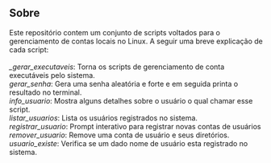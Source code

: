 ## Sobre
Este repositório contem um conjunto de scripts voltados para o gerenciamento de contas locais no Linux. A seguir uma breve explicação de cada script:<br>
<br>*_gerar_executaveis*: Torna os scripts de gerenciamento de conta executáveis pelo sistema.
<br>*gerar_senha*: Gera uma senha aleatória e forte e em seguida printa o resultado no terminal.
<br>*info_usuario*: Mostra alguns detalhes sobre o usuário o qual chamar esse script.
<br>*listar_usuarios*: Lista os usuários registrados no sistema.
<br>*registrar_usuario*: Prompt interativo para registrar novas contas de usuários
<br>*remover_usuario*: Remove uma conta de usuário e seus diretórios.
<br>*usuario_existe*: Verifica se um dado nome de usuário esta registrado no sistema.
